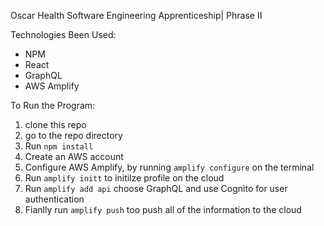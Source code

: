 Oscar Health Software Engineering Apprenticeship| Phrase II

Technologies Been Used:
- NPM
- React
- GraphQL
- AWS Amplify

To Run the Program:
1. clone this repo
2. go to the repo directory
3. Run `npm install`
5. Create an AWS account
4. Configure AWS Amplify, by running `amplify configure` on the terminal
5. Run `amplify initt` to initilze profile on the cloud
6. Run `amplify add api` choose GraphQL and use Cognito for user authentication
7. Fianlly run `amplify push` too push all of the information to the cloud
